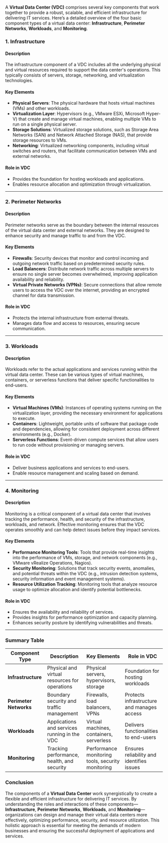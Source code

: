 A **Virtual Data Center (VDC)** comprises several key components that work together to provide a robust, scalable, and efficient infrastructure for delivering IT services. Here’s a detailed overview of the four basic component types of a virtual data center: **Infrastructure**, **Perimeter Networks**, **Workloads**, and **Monitoring**.

### 1. Infrastructure

#### Description
The infrastructure component of a VDC includes all the underlying physical and virtual resources required to support the data center's operations. This typically consists of servers, storage, networking, and virtualization technologies.

#### Key Elements
- **Physical Servers**: The physical hardware that hosts virtual machines (VMs) and other workloads.
- **Virtualization Layer**: Hypervisors (e.g., VMware ESXi, Microsoft Hyper-V) that create and manage virtual machines, enabling multiple VMs to run on a single physical server.
- **Storage Solutions**: Virtualized storage solutions, such as Storage Area Networks (SAN) and Network Attached Storage (NAS), that provide storage resources to VMs.
- **Networking**: Virtualized networking components, including virtual switches and routers, that facilitate communication between VMs and external networks.

#### Role in VDC
- Provides the foundation for hosting workloads and applications.
- Enables resource allocation and optimization through virtualization.

---

### 2. Perimeter Networks

#### Description
Perimeter networks serve as the boundary between the internal resources of the virtual data center and external networks. They are designed to enhance security and manage traffic to and from the VDC.

#### Key Elements
- **Firewalls**: Security devices that monitor and control incoming and outgoing network traffic based on predetermined security rules.
- **Load Balancers**: Distribute network traffic across multiple servers to ensure no single server becomes overwhelmed, improving application availability and reliability.
- **Virtual Private Networks (VPNs)**: Secure connections that allow remote users to access the VDC over the internet, providing an encrypted channel for data transmission.

#### Role in VDC
- Protects the internal infrastructure from external threats.
- Manages data flow and access to resources, ensuring secure communication.

---

### 3. Workloads

#### Description
Workloads refer to the actual applications and services running within the virtual data center. These can be various types of virtual machines, containers, or serverless functions that deliver specific functionalities to end-users.

#### Key Elements
- **Virtual Machines (VMs)**: Instances of operating systems running on the virtualization layer, providing the necessary environment for applications to execute.
- **Containers**: Lightweight, portable units of software that package code and dependencies, allowing for consistent deployment across different environments (e.g., Docker).
- **Serverless Functions**: Event-driven compute services that allow users to run code without provisioning or managing servers.

#### Role in VDC
- Deliver business applications and services to end-users.
- Enable resource management and scaling based on demand.

---

### 4. Monitoring

#### Description
Monitoring is a critical component of a virtual data center that involves tracking the performance, health, and security of the infrastructure, workloads, and network. Effective monitoring ensures that the VDC operates smoothly and can help detect issues before they impact services.

#### Key Elements
- **Performance Monitoring Tools**: Tools that provide real-time insights into the performance of VMs, storage, and network components (e.g., VMware vRealize Operations, Nagios).
- **Security Monitoring**: Solutions that track security events, anomalies, and potential threats within the VDC (e.g., intrusion detection systems, security information and event management systems).
- **Resource Utilization Tracking**: Monitoring tools that analyze resource usage to optimize allocation and identify potential bottlenecks.

#### Role in VDC
- Ensures the availability and reliability of services.
- Provides insights for performance optimization and capacity planning.
- Enhances security posture by identifying vulnerabilities and threats.

---

### Summary Table

| Component Type       | Description                                          | Key Elements                             | Role in VDC                                  |
|----------------------|------------------------------------------------------|-----------------------------------------|----------------------------------------------|
| **Infrastructure**   | Physical and virtual resources for operations       | Physical servers, hypervisors, storage | Foundation for hosting workloads              |
| **Perimeter Networks** | Boundary security and traffic management            | Firewalls, load balancers, VPNs        | Protects infrastructure and manages access   |
| **Workloads**        | Applications and services running in the VDC       | Virtual machines, containers, serverless| Delivers functionalities to end-users        |
| **Monitoring**       | Tracking performance, health, and security          | Performance monitoring tools, security monitoring | Ensures reliability and identifies issues   |

### Conclusion

The components of a **Virtual Data Center** work synergistically to create a flexible and efficient infrastructure for delivering IT services. By understanding the roles and interactions of these components—**Infrastructure**, **Perimeter Networks**, **Workloads**, and **Monitoring**—organizations can design and manage their virtual data centers more effectively, optimizing performance, security, and resource utilization. This holistic approach is essential for meeting the demands of modern businesses and ensuring the successful deployment of applications and services.

